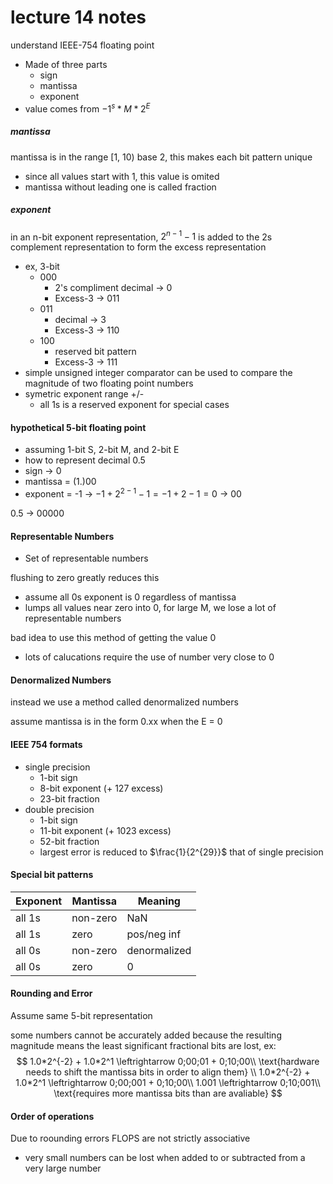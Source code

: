 # lecture 14 notes

understand IEEE-754 floating point

- Made of three parts
  - sign
  - mantissa 
  - exponent
- value comes from $-1^s*M*2^E$

##### mantissa

mantissa is in the range [1, 10) base 2, this makes each bit pattern unique

- since all values start with 1, this value is omited
- mantissa without leading one is called fraction

##### exponent

in an n-bit exponent representation, $2^{n-1}-1$ is added to the 2s complement representation to form the excess representation

- ex, 3-bit
  - 000
    - 2's compliment decimal -> 0
    - Excess-3 -> 011
  - 011
    - decimal -> 3
    - Excess-3 -> 110
  - 100 
    - reserved bit pattern
    - Excess-3 -> 111
- simple unsigned integer comparator can be used to compare the magnitude of two floating point numbers
- symetric exponent range +/-
  - all 1s is a reserved exponent for special cases

#### hypothetical 5-bit floating point

- assuming 1-bit S, 2-bit M, and 2-bit E
- how to represent decimal 0.5
- sign -> 0
- mantissa = (1.)00
- exponent = -1 -> $-1+2^{2-1}-1= -1+2-1 = 0$ -> 00

0.5 -> 00000

#### Representable Numbers

- Set of representable numbers

flushing to zero greatly reduces this

- assume all 0s exponent is 0 regardless of mantissa
- lumps all values near zero into 0, for large M, we lose a lot of representable numbers

bad idea to use this method of getting the value 0

- lots of calucations require the use of number very close to 0

#### Denormalized Numbers

instead we use a method called denormalized numbers

assume mantissa is in the form 0.xx when the E = 0

#### IEEE 754 formats

- single precision
  - 1-bit sign
  - 8-bit exponent (+ 127 excess)
  - 23-bit fraction
- double precision
  - 1-bit sign
  - 11-bit exponent (+ 1023 excess)
  - 52-bit fraction
  - largest error is reduced to $\frac{1}{2^{29}}$ that of single precision


#### Special bit patterns
| Exponent | Mantissa | Meaning      |
| -------- | -------- | ------------ |
| all 1s   | non-zero | NaN          |
| all 1s   | zero     | pos/neg inf  |
| all 0s   | non-zero | denormalized |
| all 0s   | zero     | 0            |

#### Rounding and Error

Assume same 5-bit representation

some numbers cannot be accurately added because the resulting magnitude means the least significant fractional bits are lost, ex:
$$
1.0*2^{-2} + 1.0*2^1 \leftrightarrow 0;00;01 + 0;10;00\\
\text{hardware needs to shift the mantissa bits in order to align them} \\
1.0*2^{-2} + 1.0*2^1 \leftrightarrow 0;00;001 + 0;10;00\\
1.001  \leftrightarrow 0;10;001\\
\text{requires more mantissa bits than are avaliable}
$$

#### Order of operations

Due to roounding errors FLOPS are not strictly associative

- very small numbers can be lost when added to or subtracted from a very large number